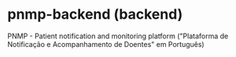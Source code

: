 # pnmp-backend (backend)
PNMP - Patient notification and monitoring platform ("Plataforma de Notificação e Acompanhamento de Doentes" em Português)
